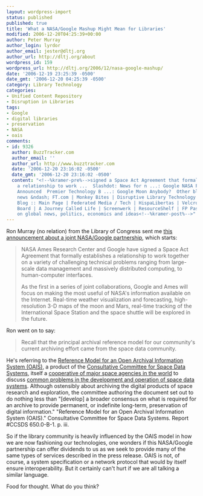 ```yaml
---
layout: wordpress-import
status: published
published: true
title: 'What a NASA/Google Mashup Might Mean for Libraries'
modified: 2006-12-20T04:25:39+00:00
author: Peter Murray
author_login: lyrdor
author_email: jester@dltj.org
author_url: http://dltj.org/about
wordpress_id: 159
wordpress_url: http://dltj.org/2006/12/nasa-google-mashup/
date: '2006-12-19 23:25:39 -0500'
date_gmt: '2006-12-20 04:25:39 -0500'
category: Library Technology
categories:
- Unified Content Repository
- Disruption in Libraries
tags:
- Google
- digital libraries
- preservation
- NASA
- oais
comments:
- id: 9326
  author: BuzzTracker.com
  author_email: ''
  author_url: http://www.buzztracker.com
  date: '2006-12-20 23:16:02 -0500'
  date_gmt: '2006-12-20 23:16:02 -0500'
  content: "<!--%kramer-pre%-->signed a Space Act Agreement that formally establishes
    a relationship to work ...  Slashdot: News for n ...: Google NASA Partnership
    Announced  Premier Technology B ...: Google Moon Anybody?  Other blogs: US companies
    news &ndash; FT.com | Monkey Bites | Disruptive Library Technology Jester | Zoli's
    Blog :: Main Page | Federated Media / Tech | HispaLibertas | Velcro City Tourist
    Board | A Journey Called Life | Screenwerk | ResourceShelf | FP Passport | blogging
    on global news, politics, economics and ideas<!--%kramer-post%-->"
---
```

<p>Ron Murray (no relation) from the Library of Congress sent me <a title="NASA and Google to Bring Space Exploration Down to Earth" href="http://www.nasa.gov/home/hqnews/2006/dec/HQ_06371_Ames_Google.html">this announcement about a joint NASA/Google partnership</a>, which starts:</p>
<blockquote><p>NASA Ames Research Center and Google have signed a Space Act Agreement that formally establishes a relationship to work together on a variety of challenging technical problems ranging from large-scale data management and massively distributed computing, to human-computer interfaces.</p>
<p>As the first in a series of joint collaborations, Google and Ames will focus on making the most useful of NASA's information available on the Internet. Real-time weather visualization and forecasting, high-resolution 3-D maps of the moon and Mars, real-time tracking of the International Space Station and the space shuttle will be explored in the future.</p>
</blockquote>
<p>Ron went on to say:</p>
<blockquote><p>
Recall that the principal archival reference model for our community's current archiving effort came from the space data community.
</p></blockquote>
<p>He's referring to the <a href="http://public.ccsds.org/publications/archive/650x0b1.pdf" title="Reference Model for an Open Archival Information System (OAIS); CCSDS Report #650.0-B1">Reference Model for an Open Archival Information System (OAIS)</a>, a product of the <a href="http://public.ccsds.org/" title="Consultative Committee for Space Data Systems homepage">Consultative Committee for Space Data Systems</a>, itself a <a href="http://public.ccsds.org/participation/member_agencies.aspx" title="CCSDS member list">cooperative of major space agencies in the world</a> to discuss <a href="http://public.ccsds.org/about/default.aspx" title="About CCSDS">common problems in the development and operation of space data systems</a>.  Although ostensibly about archiving the digital products of space research and exploration, the committee authoring the document set out to do nothing less than "[develop] a broader consensus on what is required for an archive to provide permanent, or indefinite long-term, preservation of digital information." <footnote>"Reference Model for an Open Archival Information System (OAIS)." Consultative Committee for Space Data Systems. Report #CCSDS 650.0-B-1. p. iii.</footnote></p>
<p>So if the library community is heavily influenced by the OAIS model in how we are now fashioning our technologies, one wonders if this NASA/Google partnership can offer dividends to us as we seek to provide many of the same types of services described in the press release.  OAIS is not, of course, a system specification or a network protocol that would by itself ensure interoperability.  But it certainly can't hurt if we are all talking a similar language.</p>
<p>Food for thought.  What do you think?</p>
